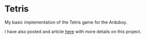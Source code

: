 # Tetris

My basic implementation of the Tetris game for the Arduboy.

I have also posted and article [here](http://karooza.net/running-arduboy-on-an-arduino-nano) with more details on this project.
